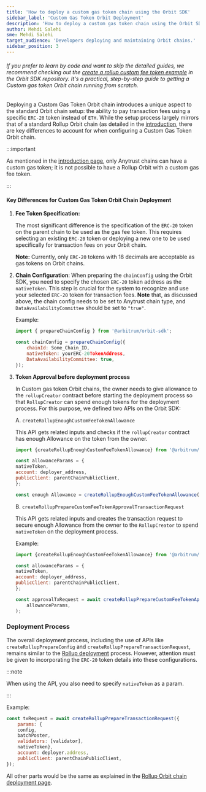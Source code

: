 ```yaml
---
title: 'How to deploy a custom gas token chain using the Orbit SDK'
sidebar_label: 'Custom Gas Token Orbit Deployment'
description: 'How to deploy a custom gas token chain using the Orbit SDK'
author: Mehdi Salehi
sme: Mehdi Salehi
target_audience: 'Developers deploying and maintaining Orbit chains.'
sidebar_position: 3
---
```


###### If you prefer to learn by code and want to skip the detailed guides, we recommend checking out the [ create a rollup custom fee token example](https://github.com/OffchainLabs/arbitrum-orbit-sdk/blob/main/examples/create-rollup-custom-fee-token/index.ts) in the Orbit SDK repository. It's a practical, step-by-step guide to getting a Custom gas token Orbit chain running from scratch.

Deploying a Custom Gas Token Orbit chain introduces a unique aspect to the standard Orbit chain setup: the ability to pay transaction fees using a specific `ERC-20` token instead of `ETH`. While the setup process largely mirrors that of a standard <a data-quicklook-from="arbitrum-rollup-chain">Rollup Orbit chain</a> (as detailed in the [introduction](introduction.md), there are key differences to account for when configuring a Custom Gas Token Orbit chain.

:::important

As mentioned in the [introduction page](introduction.md), only Anytrust chains can have a custom gas token; it is not possible to have a Rollup Orbit with a custom gas fee token.

:::

#### Key Differences for Custom Gas Token Orbit Chain Deployment

1. **Fee Token Specification:** 

    The most significant difference is the specification of the `ERC-20` token on the parent chain to be used as the gas fee token. This requires selecting an existing `ERC-20` token or deploying a new one to be used specifically for transaction fees on your Orbit chain.
    
    **Note:** Currently, only `ERC-20` tokens with 18 decimals are acceptable as gas tokens on Orbit chains.

2. **Chain Configuration**: When preparing the `chainConfig` using the Orbit SDK, you need to specify the chosen `ERC-20` token address as the `nativeToken`. This step is crucial for the system to recognize and use your selected `ERC-20` token for transaction fees.
**Note** that, as discussed above, the chain config needs to be set to Anytrust chain type, and `DataAvailabilityCommittee` should be set to `"true"`.

   Example:
   ```js
   import { prepareChainConfig } from '@arbitrum/orbit-sdk';

   const chainConfig = prepareChainConfig({
       chainId: Some_Chain_ID,
       nativeToken: yourERC-20TokenAddress,
       DataAvailabilityCommittee: true,
   });
   ```

3. **Token Approval before deployment process**

    In Custom gas token Orbit chains, the owner needs to give allowance to the `rollupCreator` contract before starting the deployment process so that `RollupCreator` can spend enough tokens for the deployment process. For this purpose, we defined two APIs on the Orbit SDK:

   A. `createRollupEnoughCustomFeeTokenAllowance`
   
    This API gets related inputs and checks if the `rollupCreator` contract has enough Allowance on the token from the owner.
   
    ```js
    import {createRollupEnoughCustomFeeTokenAllowance} from '@arbitrum/orbit-sdk';

    const allowanceParams = {
    nativeToken,
    account: deployer_address,
    publicClient: parentChainPublicClient,
    };

    const enough Allowance = createRollupEnoughCustomFeeTokenAllowance(allowanceParams)
    ```

   B. `createRollupPrepareCustomFeeTokenApprovalTransactionRequest`
   
    This API gets related inputs and creates the transaction request to secure enough Allowance from the owner to the `RollupCreator` to spend `nativeToken` on the deployment process.
    
    Example:
   
    ```js
    import {createRollupEnoughCustomFeeTokenAllowance} from '@arbitrum/orbit-sdk';

    const allowanceParams = {
    nativeToken,
    account: deployer_address,
    publicClient: parentChainPublicClient,
    };

    const approvalTxRequest = await createRollupPrepareCustomFeeTokenApprovalTransactionRequest(
        allowanceParams,
    );
    ```

### Deployment Process

The overall deployment process, including the use of APIs like `createRollupPrepareConfig` and `createRollupPrepareTransactionRequest`, remains similar to the [Rollup deployment](deployment-rollup.md) process. However, attention must be given to incorporating the `ERC-20` token details into these configurations.

:::note

When using the API, you also need to specify `nativeToken` as a param.

:::

Example:

```js
const txRequest = await createRollupPrepareTransactionRequest({
    params: {
    config,
    batchPoster,
    validators: [validator],
    nativeToken},
    account: deployer.address,
    publicClient: parentChainPublicClient,
});
```

All other parts would be the same as explained in the [Rollup Orbit chain deployment page](deployment-rollup.md).
